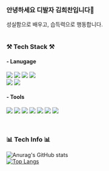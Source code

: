 <br>
<h3> 안녕하세요 디발자 김희찬입니다🤚 </h3>
  <p>
    성실함으로 배우고, 습득력으로 행동합니다. <br>
  </p>

<h1 align="center"></h1>

<h3> ⚒️ Tech Stack ⚒️ </h3>
<h4>- Lanugage</h4>
<p>
<img src="https://img.shields.io/badge/JavaScript-F7DF1E?style=flat-square&logo=JavaScript&logoColor=grey"/>
<img src="https://img.shields.io/badge/React-61DAFB?style=flat-square&logo=React&logoColor=black"/>
<img src="https://img.shields.io/badge/TypeScript-3178C6?style=flat-square&logo=TypeScript&logoColor=white"/>
<img src="https://img.shields.io/badge/styled components-DB7093?style=flat-square&logo=styled-components&logoColor=white"/>
  <br>
<img src="https://img.shields.io/badge/HTML5-E34F26?style=flat-square&logo=HTML5&logoColor=white"/>
<img src="https://img.shields.io/badge/CSS3-1572B6?style=flat-square&logo=CSS3&logoColor=white"/>
</p>

<h4>- Tools</h4>
<p>
<img src="https://img.shields.io/badge/VSCode-249EEF?style=flat-square&logo=VSCode&logoColor=black"/>
<img src="https://img.shields.io/badge/Gitkraken-179287?style=flat-square&logo=Gitkraken&logoColor=white"/>
<img src="https://img.shields.io/badge/Notion-000000?style=flat-square&logo=notion&logoColor=white"/>
<img src="https://img.shields.io/badge/Figma-FF7668?style=flat-square&logo=Figma&logoColor=white"/>
<img src="https://img.shields.io/badge/Blender3D-E87D0D?style=flat-square&logo=Blender&logoColor=black"/>
<img src="https://img.shields.io/badge/Photoshop-31A8FF?style=flat-square&logo=adobephotoshop&logoColor=black"/>
<img src="https://img.shields.io/badge/Illustrator-FF9A00?style=flat-square&logo=adobeillustrator&logoColor=black"/>
</p>
<br>

<h3> 📊 Tech Info 📊 </h3>

![Anurag's GitHub stats](https://github-readme-stats.vercel.app/api?username=76Dosu&show_icons=true&theme=radical)
<br>
[![Top Langs](https://github-readme-stats.vercel.app/api/top-langs/?username=76Dosu)](https://github.com/anuraghazra/github-readme-stats)

